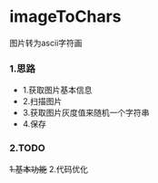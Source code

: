 # imageToChars
图片转为ascii字符画


### 1.思路
- 1.获取图片基本信息
- 2.扫描图片
- 3.获取图片灰度值来随机一个字符串
- 4.保存
### 2.TODO
~~1.基本功能~~
2.代码优化